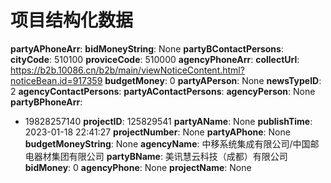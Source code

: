 # 项目结构化数据

**partyAPhoneArr**: 
**bidMoneyString**: None
**partyBContactPersons**: 
**cityCode**: 510100
**proviceCode**: 510000
**agencyPhoneArr**: 
**collectUrl**: https://b2b.10086.cn/b2b/main/viewNoticeContent.html?noticeBean.id=917359
**budgetMoney**: 0
**partyAPerson**: None
**newsTypeID**: 2
**agencyContactPersons**: 
**partyAContactPersons**: 
**agencyPerson**: None
**partyBPhoneArr**: 
  - 19828257140
**projectID**: 125829541
**partyAName**: None
**publishTime**: 2023-01-18 22:41:27
**projectNumber**: None
**partyAPhone**: None
**budgetMoneyString**: None
**agencyName**: 中移系统集成有限公司/中国邮电器材集团有限公司
**partyBName**: 美讯慧云科技（成都）有限公司
**bidMoney**: 0
**agencyPhone**: None
**projectName**: None
